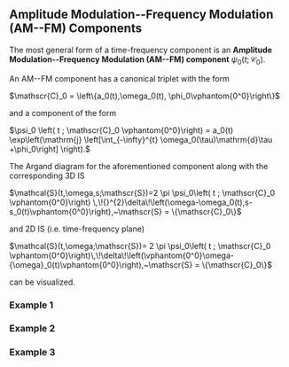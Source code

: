 ## Amplitude Modulation--Frequency Modulation (AM--FM) Components

The most general form of a time-frequency component is an  **Amplitude Modulation--Frequency Modulation (AM--FM) component** $\psi_0(t;\mathscr{C}_0)$.

An AM--FM component has a canonical triplet with the form

$\mathscr{C}_0 = \left\{a_0(t),\omega_0(t), \phi_0\vphantom{0^0}\right\}$

and a component of the form

$\psi_0 \left( t ; \mathscr{C}_0 \vphantom{0^0}\right) = a_0(t) \exp\left(\mathrm{j} \left[\int_{-\infty}^{t} \omega_0(\tau)\mathrm{d}\tau +\phi_0\right] \right).$

The Argand diagram for the aforementioned component along with the corresponding 3D IS

$\mathcal{S}(t,\omega,s;\mathscr{S})=2 \pi  \psi_0\left( t ; \mathscr{C}_0 \vphantom{0^0}\right) \,\!{}^{2}\delta\!\left(\omega-\omega_0(t),s-s_0(t)\vphantom{0^0}\right),~\mathscr{S} = \{\mathscr{C}_0\}$

and 2D IS (i.e. time-frequency plane)

$\mathcal{S}(t,\omega;\mathscr{S})=  2 \pi  \psi_0\left( t ; \mathscr{C}_0 \vphantom{0^0}\right)\,\!\delta\!\left(\vphantom{0^0}\omega-{\omega}_0(t)\vphantom{0^0}\right),~\mathscr{S} = \{\mathscr{C}_0\}$

can be visualized.


### Example 1
<ADD EXAMPLE>

### Example 2
<ADD EXAMPLE>

### Example 3
<ADD EXAMPLE>
